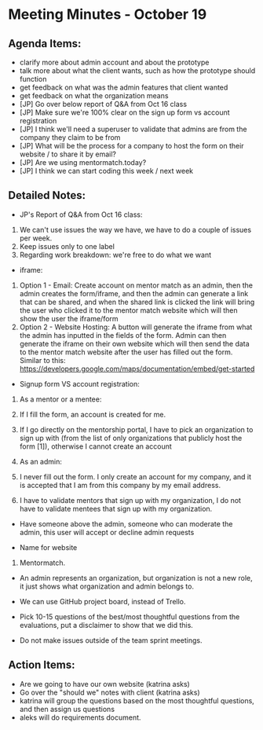 # Meeting Minutes - October 19

## Agenda Items:
- clarify more about admin account and about the prototype
- talk more about what the client wants, such as how the prototype should function
- get feedback on what was the admin features that client wanted
- get feedback on what the organization means
- [JP] Go over below report of Q&A from Oct 16 class
- [JP] Make sure we're 100% clear on the sign up form vs account registration
- [JP] I think we'll need a superuser to validate that admins are from the company they claim to be from
- [JP] What will be the process for a company to host the form on their website / to share it by email?
- [JP] Are we using mentormatch.today? 
- [JP] I think we can start coding this week / next week

## Detailed Notes:
- JP's Report of Q&A from Oct 16 class:
1. We can't use issues the way we have, we have to do a couple of issues per week.
2. Keep issues only to one label
3. Regarding work breakdown: we're free to do what we want

- iframe:
1. Option 1 - Email: Create account on mentor match as an admin, then the admin creates the form/iframe, and then the admin can generate a link that can be shared, and when the shared link is clicked the link will bring the user who clicked it to the mentor match website which will then show the user the iframe/form
2. Option 2 - Website Hosting: A button will generate the iframe from what the admin has inputted in the fields of the form. Admin can then generate the iframe on their own website which will then send the data to the mentor match website after the user has filled out the form. Similar to this: https://developers.google.com/maps/documentation/embed/get-started

- Signup form VS account registration:
1. As a mentor or a mentee: 
2. If I fill the form, an account is created for me. 
3. If I go directly on the mentorship portal, I have to pick an organization to sign up with (from the list of only organizations that publicly host the form [1]), otherwise I cannot create an account 

1. As an admin: 
2. I never fill out the form. I only create an account for my company, and it is accepted that I am from this company by my email address. 
3. I have to validate mentors that sign up with my organization, I do not have to validate mentees that sign up with my organization.
- Have someone above the admin, someone who can moderate the admin, this user will accept or decline admin requests

- Name for website
1. Mentormatch.

- An admin represents an organization, but organization is not a new role, it just shows what organization and admin belongs to.

- We can use GitHub project board, instead of Trello.

- Pick 10-15 questions of the best/most thoughtful questions from the evaluations, put a disclaimer to show that we did this.

- Do not make issues outside of the team sprint meetings.

## Action Items:
- Are we going to have our own website (katrina asks)
- Go over the "should we" notes with client (katrina asks)
- katrina will group the questions based on the most thoughtful questions, and then assign us questions
- aleks will do requirements document.
